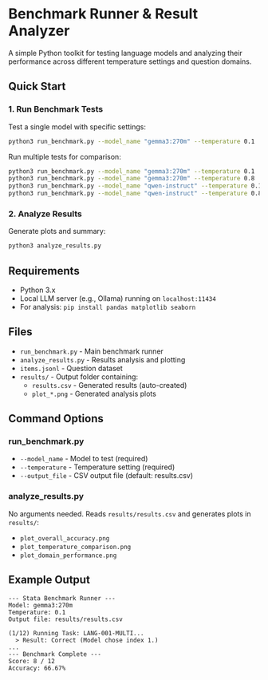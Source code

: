 # Benchmark Runner & Result Analyzer

A simple Python toolkit for testing language models and analyzing their performance across different temperature settings and question domains.

## Quick Start

### 1. Run Benchmark Tests

Test a single model with specific settings:

```bash
python3 run_benchmark.py --model_name "gemma3:270m" --temperature 0.1
```

Run multiple tests for comparison:

```bash
python3 run_benchmark.py --model_name "gemma3:270m" --temperature 0.1
python3 run_benchmark.py --model_name "gemma3:270m" --temperature 0.8
python3 run_benchmark.py --model_name "qwen-instruct" --temperature 0.1
python3 run_benchmark.py --model_name "qwen-instruct" --temperature 0.8
```

### 2. Analyze Results

Generate plots and summary:

```bash
python3 analyze_results.py
```

## Requirements

- Python 3.x
- Local LLM server (e.g., Ollama) running on `localhost:11434`
- For analysis: `pip install pandas matplotlib seaborn`

## Files

- `run_benchmark.py` - Main benchmark runner
- `analyze_results.py` - Results analysis and plotting
- `items.jsonl` - Question dataset
- `results/` - Output folder containing:
  - `results.csv` - Generated results (auto-created)
  - `plot_*.png` - Generated analysis plots

## Command Options

### run_benchmark.py
- `--model_name` - Model to test (required)
- `--temperature` - Temperature setting (required)  
- `--output_file` - CSV output file (default: results.csv)

### analyze_results.py
No arguments needed. Reads `results/results.csv` and generates plots in `results/`:
- `plot_overall_accuracy.png`
- `plot_temperature_comparison.png`
- `plot_domain_performance.png`

## Example Output

```
--- Stata Benchmark Runner ---
Model: gemma3:270m
Temperature: 0.1
Output file: results/results.csv

(1/12) Running Task: LANG-001-MULTI...
  > Result: Correct (Model chose index 1.)
...
--- Benchmark Complete ---
Score: 8 / 12
Accuracy: 66.67%
```